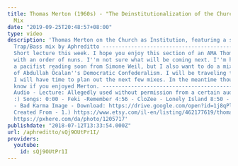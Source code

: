 ```yaml
---
title: Thomas Merton (1960s) - "The Deinstitutionalization of the Church" Chill Trap/Bass
  Mix
date: "2019-09-25T20:48:57+08:00"
type: video
description: 'Thomas Merton on the Church as Institution, featuring a short Chill
  Trap/Bass mix by Aphreditto ----------------------------------------------------------------------------------
  Short lecture this week. I hope you enjoy this section of an AMA Thomas Merton did
  with an order of nuns. I''m not sure what will be coming next. I''m hoping to do
  a pacifist reading soon from Simone Weil, but I also want to do a mix with a reading
  of Abdullah Öcalan''s Democratic Confederalism. I will be traveling this week so
  I will have time to plan out the next few mixes. In the meantime though, let me
  know if you enjoyed Merton. ----------------------------------------------------------------------------------
  Audio - Lecture: Allegedly used without permission from a certain audiobook corporation
  :) Songs: 0:00 - Feki -Remember 4:56 - CloZee - Lonely Island 8:50 - Axel Thesleff
  - Bad Karma Image - Download: https://drive.google.com/open?id=1j8qPlO6JLDZV0vjvoS1pV7vNoS4H5ot2
  Created From - 1.) https://www.etsy.com/il-en/listing/462177619/thomas-merton 2.)
  https://pxhere.com/da/photo/1205717'
publishdate: "2018-07-12T13:33:54.000Z"
url: /aphreditto/sQj9OUtPr1I/
providers:
  youtube:
    id: sQj9OUtPr1I
---
```

